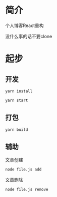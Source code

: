 # 简介

个人博客React重构

没什么事的话不要clone

# 起步

## 开发


```cmd
yarn install

yarn start
```

## 打包

```cmd
yarn build
```

## 辅助

文章创建

```cmd
node file.js add
```

文章删除

```cmd
node file.js remove
```

